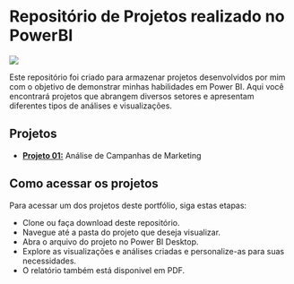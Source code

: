 # Repositório de Projetos realizado no PowerBI

![](https://cetax.com.br/wp-content/uploads/2016/10/PowerBI-e1557666264791.jpg)

Este repositório foi criado para armazenar projetos desenvolvidos por mim com o objetivo de demonstrar minhas habilidades em Power BI. Aqui você encontrará projetos que abrangem diversos setores e apresentam diferentes tipos de análises e visualizações.

## Projetos

- [**Projeto 01:**](https://github.com/carolfoligno/PowerBI/tree/main/proj_01_marketing) Análise de Campanhas de Marketing

## Como acessar os projetos

Para acessar um dos projetos deste portfólio, siga estas etapas:

- Clone ou faça download deste repositório.
- Navegue até a pasta do projeto que deseja visualizar.
- Abra o arquivo do projeto no Power BI Desktop.
- Explore as visualizações e análises criadas e personalize-as para suas necessidades.
- O relatório também está disponivel em PDF.
